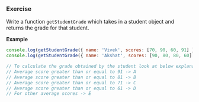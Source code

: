 ### Exercise
Write a function `getStudentGrade` which takes in a student object and returns the grade for that student.

**Example**

```js
console.log(getStudentGrade({ name: 'Vivek', scores: [70, 90, 60, 91] })); // should print C
console.log(getStudentGrade({ name: 'Akshat', scores: [90, 80, 80, 60] })); // should print C

// To calculate the grade obtained by the student look at below explanation.
// Average score greater than or equal to 91 -> A
// Average score greater than or equal to 81 -> B
// Average score greater than or equal to 71 -> C
// Average score greater than or equal to 61 -> D
// For other average scores -> E
```

